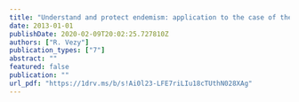 ```yaml
---
title: "Understand and protect endemism: application to the case of the (semi-) evergreen forests of the western ghats."
date: 2013-01-01
publishDate: 2020-02-09T20:02:25.727810Z
authors: ["R. Vezy"]
publication_types: ["7"]
abstract: ""
featured: false
publication: ""
url_pdf: "https://1drv.ms/b/s!Ai0l23-LFE7riLIu18cTUthN028XAg"
---
```


